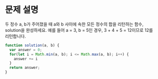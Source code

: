 # 문제 설명

두 정수 a, b가 주어졌을 때 a와 b 사이에 속한 모든 정수의 합을 리턴하는 함수, solution을 완성하세요.
예를 들어 a = 3, b = 5인 경우, 3 + 4 + 5 = 12이므로 12를 리턴합니다.


``` javascript
function solution(a, b) {
  var answer = 0;
  for(let i = Math.min(a, b); i <= Math.max(a, b); i++) {
    answer += i
  }
  return answer;
}
```
